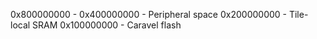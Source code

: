 

0x800000000     - 
0x400000000     - Peripheral space
0x200000000     - Tile-local SRAM
0x100000000     - Caravel flash

